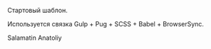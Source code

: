 Стартовый шаблон.

Используется связка Gulp + Pug + SCSS + Babel + BrowserSync.

Salamatin Anatoliy
